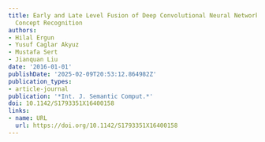 ```yaml
---
title: Early and Late Level Fusion of Deep Convolutional Neural Networks for Visual
  Concept Recognition
authors:
- Hilal Ergun
- Yusuf Caglar Akyuz
- Mustafa Sert
- Jianquan Liu
date: '2016-01-01'
publishDate: '2025-02-09T20:53:12.864982Z'
publication_types:
- article-journal
publication: '*Int. J. Semantic Comput.*'
doi: 10.1142/S1793351X16400158
links:
- name: URL
  url: https://doi.org/10.1142/S1793351X16400158
---
```

